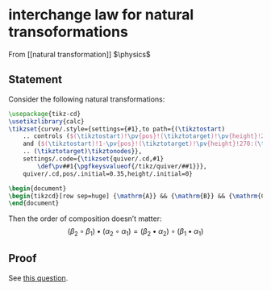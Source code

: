 # interchange law for natural transoformations
From [[natural transformation]]
$\physics$
## Statement
Consider the following natural transformations:
```tikz
\usepackage{tikz-cd}
\usetikzlibrary{calc}
\tikzset{curve/.style={settings={#1},to path={(\tikztostart)
    .. controls ($(\tikztostart)!\pv{pos}!(\tikztotarget)!\pv{height}!270:(\tikztotarget)$)
    and ($(\tikztostart)!1-\pv{pos}!(\tikztotarget)!\pv{height}!270:(\tikztotarget)$)
    .. (\tikztotarget)\tikztonodes}},
    settings/.code={\tikzset{quiver/.cd,#1}
        \def\pv##1{\pgfkeysvalueof{/tikz/quiver/##1}}},
    quiver/.cd,pos/.initial=0.35,height/.initial=0}

\begin{document}
\begin{tikzcd}[row sep=huge] {\mathrm{A}} && {\mathrm{B}} && {\mathrm{C}} \arrow[""{name=0, anchor=center, inner sep=0}, curve={height=-18pt}, from=1-1, to=1-3] \arrow[""{name=1, anchor=center, inner sep=0}, curve={height=18pt}, from=1-1, to=1-3] \arrow[""{name=2, anchor=center, inner sep=0}, from=1-1, to=1-3] \arrow[""{name=3, anchor=center, inner sep=0}, curve={height=-18pt}, from=1-3, to=1-5] \arrow[""{name=4, anchor=center, inner sep=0}, curve={height=18pt}, from=1-3, to=1-5] \arrow[""{name=5, anchor=center, inner sep=0}, from=1-3, to=1-5] \arrow["{\alpha_1}"', shorten <=2pt, shorten >=2pt, Rightarrow, from=0, to=2] \arrow["{\alpha_2}"', shorten <=2pt, shorten >=2pt, Rightarrow, from=2, to=1] \arrow["{\beta_1}", shorten <=2pt, shorten >=2pt, Rightarrow, from=3, to=5] \arrow["{\beta_2}", shorten <=2pt, shorten >=2pt, Rightarrow, from=5, to=4] \end{tikzcd}
\end{document}
```
Then the order of composition doesn’t matter:
$$(\beta_{2} \circ \beta_{1}) \bullet (\alpha_{2}\circ \alpha_{1}) = (\beta_{2} \bullet \alpha_{2}) \circ (\beta_{1} \bullet \alpha_{1})$$

## Proof
See [this question](https://math.stackexchange.com/questions/3591835/trying-to-understand-proof-of-interchange-law-of-natural-transformation-composit).